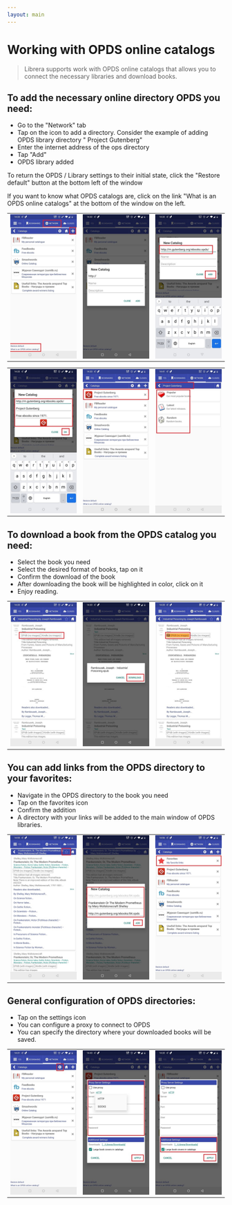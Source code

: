 ```yaml
---
layout: main
---
```


# Working with OPDS online catalogs

> Librera supports work with OPDS online catalogs that allows you to connect the necessary libraries and download books.

## To add the necessary online directory OPDS you need:
* Go to the "Network" tab
* Tap on the icon to add a directory. Consider the example of adding OPDS library directory " Project Gutenberg"
* Enter the internet address of the ops directory
* Tap "Add"
* OPDS library added

To return the OPDS / Library settings to their initial state, click the "Restore default" button at the bottom left of the window

If you want to know what OPDS catalogs are, click on the link "What is an OPDS online catalogs" at the bottom of the window on the left.

||||
|-|-|-|
|![](1.jpg)|![](2.jpg)|![](3.jpg)|

||||
|-|-|-|
|![](4.jpg)|![](5.jpg)|![](6.jpg)|


## To download a book from the OPDS catalog you need:
* Select the book you need
* Select the desired format of books, tap on it
* Confirm the download of the book
* After downloading the book will be highlighted in color, click on it
* Enjoy reading.

||||
|-|-|-|
|![](7.jpg)|![](8.jpg)|![](9.jpg)|


## You can add links from the OPDS directory to your favorites:
* Navigate in the OPDS directory to the book you need
* Tap on the favorites icon 
* Confirm the addition 
* A directory with your links will be added to the main window of OPDS libraries.

||||
|-|-|-|
|![](10.jpg)|![](11.jpg)|![](12.jpg)|


## General configuration of OPDS directories:
* Tap on the settings icon
* You can configure a proxy to connect to OPDS
* You can specify the directory where your downloaded books will be saved.

||||
|-|-|-|
|![](17.jpg)|![](18.jpg)|![](19.jpg)|






